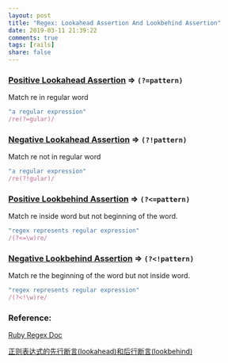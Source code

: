 ```yaml
---
layout: post
title: "Regex: Lookahead Assertion And Lookbehind Assertion"
date: 2019-03-11 21:39:22
comments: true
tags: [rails]
share: false
---
```


### [Positive Lookahead Assertion](https://regexr.com/4a97d) => `(?=pattern)`

Match re in regular word
```ruby
"a regular expression"
/re(?=gular)/
```

### [Negative Lookahead Assertion](https://regexr.com/4a97s) => `(?!pattern)`

Match re not in regular word
```ruby
"a regular expression"
/re(?!gular)/
```

### [Positive Lookbehind Assertion](https://regexr.com/4a985) => `(?<=pattern)`

Match re inside word but not beginning of the word.
```ruby
"regex represents regular expression"
/(?<=\w)re/
```

### [Negative Lookbehind Assertion](https:/regexr.com/4a98k) => `(?<!pattern)`

Match re the beginning of the word but not inside word.
```ruby
"regex represents regular expression"
/(?<!\w)re/
```

### Reference:
[Ruby Regex Doc](https://ruby-doc.org/core-2.4.0/Regexp.html#class-Regexp-label-Anchors)

[正则表达式的先行断言(lookahead)和后行断言(lookbehind)](https://blog.51cto.com/cnn237111/749047)
